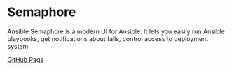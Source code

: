 # Semaphore

Ansible Semaphore is a modern UI for Ansible. It lets you easily run Ansible playbooks, get notifications about fails, control access to deployment system.

[GitHub Page](https://github.com/semaphoreui/semaphore)